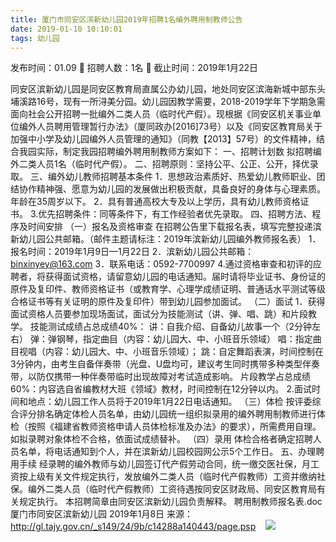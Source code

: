 ```yaml
---
title: 厦门市同安区滨新幼儿园2019年招聘1名编外聘用制教师公告
date: 2019-01-10 10:10:01
tags: 幼儿园
---
```

发布时间：01.09   🌟   招聘人数：1名   🌈   截止时间：2019年1月22日
<!-- more -->

同安区滨新幼儿园是同安区教育局直属公办幼儿园，地处同安区滨海新城中部东头埔溪路16号，现有一所浔美分园。幼儿园因教学需要，2018-2019学年下学期急需面向社会公开招聘一批编外二类人员（临时代产假）。现根据《同安区机关事业单位编外人员聘用管理暂行办法》（厦同政办[2016]73号）以及《同安区教育局关于加强中小学及幼儿园编外人员管理的通知》（同教【2013】57号）的文件精神，结合我园实际，制定我园招聘编外聘用制教师方案如下：
一、招聘计划数
拟招聘编外二类人员1名（临时代产假）。
二、招聘原则：坚持公平、公正、公开，择优录取。
三、编外幼儿教师招聘基本条件
1．思想政治素质好、热爱幼儿教师职业、团结协作精神强、愿意为幼儿园的发展做出积极贡献，具备良好的身体与心理素质。年龄在35周岁以下。
2．具有普通高校大专及以上学历，具有幼儿教师资格证书。
3.优先招聘条件：同等条件下，有工作经验者优先录取。
四、招聘方法、程序及时间安排
（一）报名及资格审查
在招聘公告里下载报名表，填写完整投递滨新幼儿园公共邮箱。（邮件主题请标注：2019年滨新幼儿园编外教师报名表）
1．报名时间：2019年1月9日—1月22日
2．滨新幼儿园公共邮箱：binxinyey@163.com
3．联系电话：0592-7700997
4.通过资格审查和初评的应聘者，将获得面试资格，请留意幼儿园的电话通知。届时请将毕业证书、身份证的原件及复印件、教师资格证书（或教育学、心理学成绩证明、普通话水平测试等级合格证书等有关证明的原件及复印件）带到幼儿园参加面试。
（二）面试
1．获得面试资格人员要参加现场面试，面试分为技能测试（讲、弹、唱、跳）和片段教学。
技能测试成绩占总成绩40%：
讲：自我介绍、自备幼儿故事一个（2分钟左右）
弹：弹钢琴，指定曲目（内容：幼儿园大、中、小班音乐领域）
唱：指定曲目视唱（内容：幼儿园大、中、小班音乐领域）；
跳：自定舞蹈表演，时间控制在3分钟内，由考生自备伴奏带（光盘、U盘均可，建议考生同时携带多种类型伴奏带，以防仅携带一种伴奏带临时出现故障对考试造成影响。
片段教学占总成绩60%：内容选自省编教材大班《领域》教材，时间控制在12分钟以内。
2.面试时间和地点：幼儿园工作人员将于2019年1月22日电话通知。
（三）体检
按评委综合评分排名确定体检人员名单，由幼儿园统一组织拟录用的编外聘用制教师进行体检（按照《福建省教师资格申请人员体检标准及办法》的要求），所需费用自理。如拟录聘对象体检不合格，依面试成绩替补。
（四）录用
体检合格者确定招聘人员名单，将电话通知到个人，并在滨新幼儿园校园网公示5个工作日。
五、办理聘用手续
经录聘的编外教师与幼儿园签订代产假劳动合同，统一缴交医社保，月工资按上级有关文件规定执行，发放编外二类人员（临时代产假教师）工资并缴纳社保。编外二类人员（临时代产假教师）工资待遇按同安区财政局、同安区教育局有关规定执行。
本招聘简章由同安区滨新幼儿园负责解释。
聘用制教师报名表.doc
厦门市同安区滨新幼儿园
2019年1月8日
来源：
http://gl.tajy.gov.cn/_s149/24/9b/c14288a140443/page.psp
 
 ![](https://cdn.weiweiblog.cn/20181015134814.png)